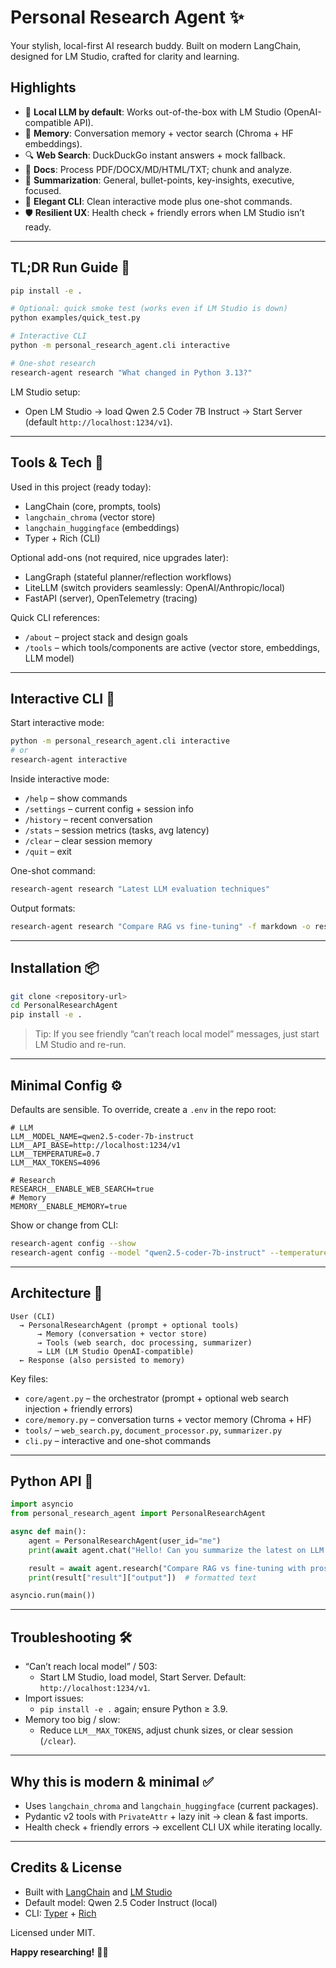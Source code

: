 # Personal Research Agent ✨

Your stylish, local-first AI research buddy. Built on modern LangChain, designed for LM Studio, crafted for clarity and learning.

## Highlights

- 🤖 **Local LLM by default**: Works out-of-the-box with LM Studio (OpenAI-compatible API).
- 🧠 **Memory**: Conversation memory + vector search (Chroma + HF embeddings).
- 🔍 **Web Search**: DuckDuckGo instant answers + mock fallback.
- 📄 **Docs**: Process PDF/DOCX/MD/HTML/TXT; chunk and analyze.
- 📝 **Summarization**: General, bullet-points, key-insights, executive, focused.
- 💬 **Elegant CLI**: Clean interactive mode plus one-shot commands.
- 🛡️ **Resilient UX**: Health check + friendly errors when LM Studio isn’t ready.

---

## TL;DR Run Guide 🚀

```bash
pip install -e .

# Optional: quick smoke test (works even if LM Studio is down)
python examples/quick_test.py

# Interactive CLI
python -m personal_research_agent.cli interactive

# One-shot research
research-agent research "What changed in Python 3.13?"
```

LM Studio setup:

- Open LM Studio → load Qwen 2.5 Coder 7B Instruct → Start Server (default `http://localhost:1234/v1`).

---

## Tools & Tech 🧰

Used in this project (ready today):

- LangChain (core, prompts, tools)
- `langchain_chroma` (vector store)
- `langchain_huggingface` (embeddings)
- Typer + Rich (CLI)

Optional add-ons (not required, nice upgrades later):

- LangGraph (stateful planner/reflection workflows)
- LiteLLM (switch providers seamlessly: OpenAI/Anthropic/local)
- FastAPI (server), OpenTelemetry (tracing)

Quick CLI references:

- `/about` – project stack and design goals
- `/tools` – which tools/components are active (vector store, embeddings, LLM model)

---

## Interactive CLI 💬

Start interactive mode:

```bash
python -m personal_research_agent.cli interactive
# or
research-agent interactive
```

Inside interactive mode:

- `/help` – show commands
- `/settings` – current config + session info
- `/history` – recent conversation
- `/stats` – session metrics (tasks, avg latency)
- `/clear` – clear session memory
- `/quit` – exit

One-shot command:

```bash
research-agent research "Latest LLM evaluation techniques"
```

Output formats:

```bash
research-agent research "Compare RAG vs fine-tuning" -f markdown -o result.md
```

---

## Installation 📦

```bash
git clone <repository-url>
cd PersonalResearchAgent
pip install -e .
```

> Tip: If you see friendly “can’t reach local model” messages, just start LM Studio and re-run.

---

## Minimal Config ⚙️

Defaults are sensible. To override, create a `.env` in the repo root:

```env
# LLM
LLM__MODEL_NAME=qwen2.5-coder-7b-instruct
LLM__API_BASE=http://localhost:1234/v1
LLM__TEMPERATURE=0.7
LLM__MAX_TOKENS=4096

# Research
RESEARCH__ENABLE_WEB_SEARCH=true
# Memory
MEMORY__ENABLE_MEMORY=true
```

Show or change from CLI:

```bash
research-agent config --show
research-agent config --model "qwen2.5-coder-7b-instruct" --temperature 0.8
```

---

## Architecture 🧩

```
User (CLI)
  → PersonalResearchAgent (prompt + optional tools)
      → Memory (conversation + vector store)
      → Tools (web search, doc processing, summarizer)
      → LLM (LM Studio OpenAI-compatible)
  ← Response (also persisted to memory)
```

Key files:

- `core/agent.py` – the orchestrator (prompt + optional web search injection + friendly errors)
- `core/memory.py` – conversation turns + vector memory (Chroma + HF)
- `tools/` – `web_search.py`, `document_processor.py`, `summarizer.py`
- `cli.py` – interactive and one-shot commands

---

## Python API 🐍

```python
import asyncio
from personal_research_agent import PersonalResearchAgent

async def main():
    agent = PersonalResearchAgent(user_id="me")
    print(await agent.chat("Hello! Can you summarize the latest on LLM safety?"))

    result = await agent.research("Compare RAG vs fine-tuning with pros/cons")
    print(result["result"]["output"])  # formatted text

asyncio.run(main())
```

---

## Troubleshooting 🛠️

- “Can’t reach local model” / 503:
  - Start LM Studio, load model, Start Server. Default: `http://localhost:1234/v1`.
- Import issues:
  - `pip install -e .` again; ensure Python ≥ 3.9.
- Memory too big / slow:
  - Reduce `LLM__MAX_TOKENS`, adjust chunk sizes, or clear session (`/clear`).

---

## Why this is modern & minimal ✅

- Uses `langchain_chroma` and `langchain_huggingface` (current packages).
- Pydantic v2 tools with `PrivateAttr` + lazy init → clean & fast imports.
- Health check + friendly errors → excellent CLI UX while iterating locally.

---

## Credits & License

- Built with [LangChain](https://langchain.com) and [LM Studio](https://lmstudio.ai)
- Default model: Qwen 2.5 Coder Instruct (local)
- CLI: [Typer](https://typer.tiangolo.com) + [Rich](https://rich.readthedocs.io)

Licensed under MIT.

**Happy researching!** 🔬✨
